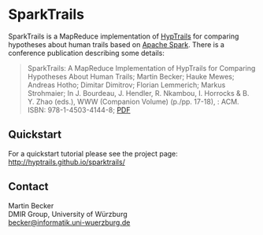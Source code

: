 # SparkTrails
SparkTrails is a MapReduce implementation of [HypTrails](http://hyptrails.github.io) for comparing 
hypotheses about human trails based on [Apache Spark](http://spark.apache.org/).
There is a conference publication describing some details:

> SparkTrails: A MapReduce Implementation of HypTrails for
Comparing Hypotheses About Human Trails; Martin Becker; Hauke Mewes; Andreas Hotho; Dimitar Dimitrov; Florian Lemmerich; Markus Strohmaier; In J. Bourdeau, J. Hendler, R. Nkambou, I. Horrocks & B. Y. Zhao (eds.), WWW (Companion Volume) (p./pp. 17-18), : ACM. ISBN: 978-1-4503-4144-8; [PDF](dmir.org/pub/2016/sparktrails.pdf)

## Quickstart
For a quickstart tutorial please see the project page: http://hyptrails.github.io/sparktrails/


## Contact
Martin Becker  
DMIR Group, University of Würzburg  
becker@informatik.uni-wuerzburg.de
